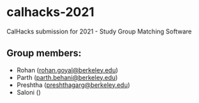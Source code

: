 # calhacks-2021
CalHacks submission for 2021 - Study Group Matching Software

## Group members:

- Rohan (rohan.goyal@berkeley.edu)
- Parth (parth.behani@berkeley.edu)
- Preshtha (preshthagarg@berkeley.edu)
- Saloni ()
